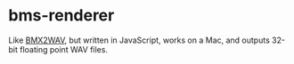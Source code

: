 bms-renderer
============

Like [BMX2WAV], but written in JavaScript, works on a Mac, and outputs 32-bit floating point WAV files.

[BMX2WAV]: http://childs.squares.net/program/bmx2wav/
